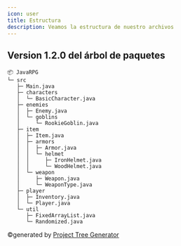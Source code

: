 ```yaml
---
icon: user
title: Estructura
description: Veamos la estructura de nuestro archivos
---
```


## Version 1.2.0 del árbol de paquetes <Badge text="Nuevo" type="tip" vertical="middle" />

```
📦 JavaRPG
└─ src
   ├─ Main.java
   ├─ characters
   │  └─ BasicCharacter.java
   ├─ enemies
   │  ├─ Enemy.java
   │  └─ goblins
   │     └─ RookieGoblin.java
   ├─ item
   │  ├─ Item.java
   │  ├─ armors
   │  │  ├─ Armor.java
   │  │  └─ helmet
   │  │     ├─ IronHelmet.java
   │  │     └─ WoodHelmet.java
   │  └─ weapon
   │     ├─ Weapon.java
   │     └─ WeaponType.java
   ├─ player
   │  ├─ Inventory.java
   │  └─ Player.java
   └─ util
      ├─ FixedArrayList.java
      └─ Randomized.java
```
©generated by [Project Tree Generator](https://woochanleee.github.io/project-tree-generator)
